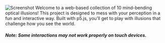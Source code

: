 ![Screenshot](https://github.com/user-attachments/assets/749275b2-0d15-4886-80c2-2589a4e7fb99)
Welcome to a web-based collection of 10 mind-bending optical illusions! This project is designed to mess with your perception in a fun and interactive way. Built with p5.js, you’ll get to play with illusions that challenge how you see the world.
##### Note: Some interactions may not work properly on touch devices.
